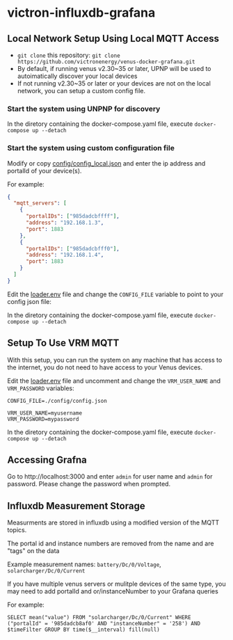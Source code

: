 # victron-influxdb-grafana

## Local Network Setup Using Local MQTT Access 

* `git clone` this repository: `git clone https://github.com/victronenergy/venus-docker-grafana.git`
* By default, if running venus v2.30~35 or later, UPNP will be used to autoimatically discover your local devices
* If not running v2.30~35 or later or your devices are not on the local network, you can setup a custom config file.

### Start the system using UNPNP for discovery

In the diretory containing the docker-compose.yaml file, execute `docker-compose up --detach`

### Start the system using custom configuration file

Modify or copy [config/config_local.json](config/config_local.json) and enter the ip address and portalId of your device(s).

For example:

```json
{
  "mqtt_servers": [
    {
      "portalIDs": ["985dadcbffff"],
      "address": "192.168.1.3",
      "port": 1883
    },
    {
      "portalIDs": ["985dadcbfff0"],
      "address": "192.168.1.4",
      "port": 1883
    }
  ]
}
```


Edit the [loader.env](loader.env) file and change the `CONFIG_FILE` variable to point to your config json file:

In the diretory containing the docker-compose.yaml file, execute `docker-compose up --detach`

## Setup To Use VRM MQTT

With this setup, you can run the system on any machine that has access to the internet, you do not need to have access to your Venus devices.

Edit the [loader.env](loader.env) file and uncomment and change the `VRM_USER_NAME` and `VRM_PASSWORD` variables:

```
CONFIG_FILE=./config/config.json

VRM_USER_NAME=myusername
VRM_PASSWORD=mypassword
```

In the diretory containing the docker-compose.yaml file, execute `docker-compose up --detach`

## Accessing Grafna

Go to http://localhost:3000 and enter `admin` for user name and `admin` for password. Please change the password when prompted.

## Influxdb Measurement Storage

Measurments are stored in influxdb using a modified version of the MQTT topics.

The portal id and instance numbers are removed from the name and are "tags" on the data

Example measurement names: `battery/Dc/0/Voltage`, `solarcharger/Dc/0/Current`

If you have multiple venus servers or mulitple devices of the same type, you may need to add portalId and or/instanceNumber to your Grafana queries

For example: 
```
SELECT mean("value") FROM "solarcharger/Dc/0/Current" WHERE ("portalId" = '985dadcb8af0' AND "instanceNumber" = '258') AND $timeFilter GROUP BY time($__interval) fill(null)
```
